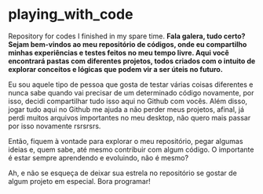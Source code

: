 # playing_with_code
Repository for codes I finished in my spare time.
<strong>Fala galera, tudo certo? Sejam bem-vindos ao meu repositório de códigos, onde eu compartilho minhas experiências e testes feitos no meu tempo livre. Aqui você encontrará pastas com diferentes projetos, todos criados com o intuito de explorar conceitos e lógicas que podem vir a ser úteis no futuro.</strong>

Eu sou aquele tipo de pessoa que gosta de testar várias coisas diferentes e nunca sabe quando vai precisar de um determinado código novamente, por isso, decidi compartilhar tudo isso aqui no Github com vocês. Além disso, jogar tudo aqui no Github me ajuda a não perder meus projetos, afinal, já perdi muitos arquivos importantes no meu desktop, não quero mais passar por isso novamente rsrsrsrs.

Então, fiquem à vontade para explorar o meu repositório, pegar algumas ideias e, quem sabe, até mesmo contribuir com algum código. O importante é estar sempre aprendendo e evoluindo, não é mesmo?

Ah, e não se esqueça de deixar sua estrela no repositório se gostar de algum projeto em especial. Bora programar!
